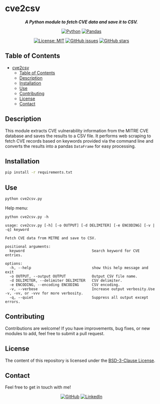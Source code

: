 # cve2csv

<div align="center">

***A Python module to fetch CVE data and save it to CSV.***

[![Python](https://img.shields.io/badge/Python_3-black?logo=python&logoColor=white&labelColor=grey&color=%233776AB)](<https://www.python.org/> "Python")
[![Pandas](https://img.shields.io/badge/Pandas-black?logo=pandas&logoColor=white&labelColor=grey&color=%23150458)](<https://pandas.pydata.org/> "Pandas")

[![License: MIT](<https://img.shields.io/github/license/danielfeitopin/cve2csv>)](LICENSE "License")
[![GitHub issues](https://img.shields.io/github/issues/danielfeitopin/cve2csv)](<https://github.com/danielfeitopin/cve2csv> "Issues")
[![GitHub stars](https://img.shields.io/github/stars/danielfeitopin/cve2csv)](<https://github.com/danielfeitopin/cve2csv/stargazers> "Stars")

</div>


## Table of Contents

- [cve2csv](#cve2csv)
  - [Table of Contents](#table-of-contents)
  - [Description](#description)
  - [Installation](#installation)
  - [Use](#use)
  - [Contributing](#contributing)
  - [License](#license)
  - [Contact](#contact)

## Description

This module extracts CVE vulnerability information from the MITRE CVE database and saves the results to a CSV file. It performs web scraping to fetch CVE records based on keywords provided via the command line and converts the results into a pandas `DataFrame` for easy processing.

## Installation

```sh
pip install -r requirements.txt
```

## Use

```sh
python cve2csv.py
```

Help menu:

```
python cve2csv.py -h
```

```
usage: cve2csv.py [-h] [-o OUTPUT] [-d DELIMITER] [-e ENCODING] [-v | -q] keyword

Fetch CVE data from MITRE and save to CSV.

positional arguments:
  keyword                               Search keyword for CVE entries.

options:
  -h, --help                            show this help message and exit
  -o OUTPUT, --output OUTPUT            Output CSV file name.
  -d DELIMITER, --delimiter DELIMITER   CSV delimiter.
  -e ENCODING, --encoding ENCODING      CSV encoding.
  -v, --verbose                         Increase output verbosity.Use -v, -vv, or -vvv for more verbosity.
  -q, --quiet                           Suppress all output except errors.
```

## Contributing

Contributions are welcome! If you have improvements, bug fixes, or new modules to add, feel free to submit a pull request.

## License

The content of this repository is licensed under the [BSD-3-Clause License](LICENSE).

## Contact

Feel free to get in touch with me!

<div align="center">

[![GitHub](https://img.shields.io/badge/GitHub-%23181717?style=for-the-badge&logo=github&logoColor=%23181717&color=white)](<https://github.com/danielfeitopin>)
[![LinkedIn](https://img.shields.io/badge/LinkedIn-white?style=for-the-badge&logo=linkedin&logoColor=white&color=%230A66C2)](<https://www.linkedin.com/in/danielfeitopin/>)

</div>